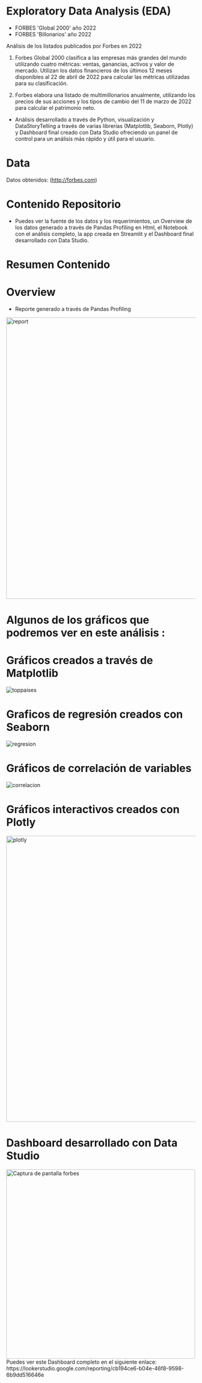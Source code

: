 # Exploratory Data Analysis (EDA) 

- FORBES 'Global 2000'  año 2022
- FORBES 'Billonarios'  año 2022

Análisis de los listados publicados por Forbes en 2022

1. Forbes Global 2000 clasifica a las empresas más grandes del mundo utilizando cuatro métricas: ventas, ganancias, activos y valor de mercado.
 Utilizan los datos financieros de los últimos 12 meses disponibles al 22 de abril de 2022 para calcular las métricas utilizadas para su clasificación.

2. Forbes elabora una listado de multimillonarios anualmente, utilizando los precios de sus acciones y los tipos de cambio del 11 de marzo de 2022 para calcular el patrimonio neto.

- Análisis desarrollado a través de Python, visualización y DataStoryTelling a través de varias librerías (Matplotlib, Seaborn, Plotly) y Dashboard final creado con Data Studio ofreciendo un panel de control para un análisis más rápido y útil para el usuario.

# Data
Datos obtenidos: (http://forbes.com)

# Contenido Repositorio
- Puedes ver la fuente de los datos y los requerimientos, un Overview de los datos generado a través de Pandas Profiling en Html, el Notebook con el análisis completo, la app creada en Streamlit y el Dashboard final desarrollado con Data Studio. 

# Resumen Contenido

# Overview

- Reporte generado a través de Pandas Profiling

<img width="746" alt="report" src="https://user-images.githubusercontent.com/123492666/221610433-19a24a58-344f-4ab9-a970-adda2d785cf3.png">

# Algunos de los gráficos que podremos ver en este análisis : 

# Gráficos creados a través de Matplotlib 
![toppaises](https://user-images.githubusercontent.com/123492666/221610812-07fa025b-d20b-4d33-b734-87b516e6cf3e.png)

# Graficos de regresión creados con Seaborn
![regresion](https://user-images.githubusercontent.com/123492666/221611729-35657726-e3f2-4b2d-bc9c-1df860600a7a.png)

# Gráficos de correlación de variables 
![correlacion](https://user-images.githubusercontent.com/123492666/221611455-7009ca84-e027-4945-8abc-08c65534db32.png)

# Gráficos interactivos creados con Plotly 
<img width="758" alt="plotly" src="https://user-images.githubusercontent.com/123492666/221612147-2a3e4e00-d201-4df4-a545-682641616e50.png">

# Dashboard desarrollado con Data Studio
<img width="502" alt="Captura de pantalla forbes" src="https://user-images.githubusercontent.com/123492666/223766659-38d35350-201a-46ad-815e-10a11e1ea096.png">
Puedes ver este Dashboard completo en el siguiente enlace: https://lookerstudio.google.com/reporting/cb194ce6-b04e-46f8-9598-6b9dd516646e 








